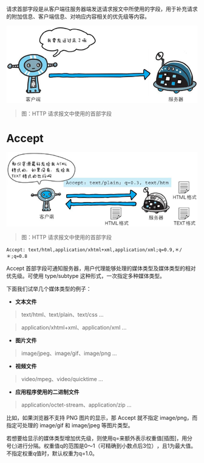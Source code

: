 请求首部字段是从客户端往服务器端发送请求报文中所使用的字段，用于补充请求的附加信息、客户端信息、对响应内容相关的优先级等内容。

![img](./assets/20.png)
> 图：HTTP 请求报文中使用的首部字段









# Accept

![img](./assets/21.png)
> 图：HTTP 请求报文中使用的首部字段

```http
Accept: text/html,application/xhtml+xml,application/xml;q=0.9,＊/＊;q=0.8
```

Accept 首部字段可通知服务器，用户代理能够处理的媒体类型及媒体类型的相对优先级。可使用 type/subtype 这种形式，一次指定多种媒体类型。

下面我们试举几个媒体类型的例子：

- **文本文件**

> text/html、text/plain、text/css ...

> application/xhtml+xml、application/xml ...

- **图片文件**

> image/jpeg、image/gif、image/png ...

- **视频文件**

> video/mpeg、video/quicktime ...

- **应用程序使用的二进制文件**

> application/octet-stream、application/zip ...

比如，如果浏览器不支持 PNG 图片的显示，那 Accept 就不指定 image/png，而指定可处理的 image/gif 和 image/jpeg 等图片类型。

若想要给显示的媒体类型增加优先级，则使用q=来额外表示权重值[插图]，用分号(;)进行分隔。权重值q的范围是0～1（可精确到小数点后3位）​，且1为最大值。不指定权重q值时，默认权重为q=1.0。














